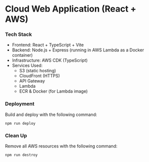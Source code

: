 # Cloud Web Application (React + AWS)

### Tech Stack
* Frontend: React + TypeScript + Vite
* Backend: Node.js + Express (running in AWS Lambda as a Docker container)
* Infrastructure: AWS CDK (TypeScript)
* Services Used:
    *  S3 (static hosting)
    *  CloudFront (HTTPS)
    *  API Gateway
    *  Lambda
    *  ECR & Docker (for Lambda image)
 
### Deployment

Build and deploy with the following command:
```
npm run deploy
```

### Clean Up

Remove all AWS resources with the following command:
```
npm run destroy
```
